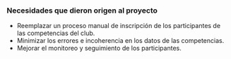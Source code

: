 ### Necesidades que dieron origen al proyecto
- Reemplazar un proceso manual de inscripción de los participantes de las competencias del club.
- Minimizar los errores e incoherencia en los datos de las competencias.
- Mejorar el monitoreo y seguimiento de los participantes.
